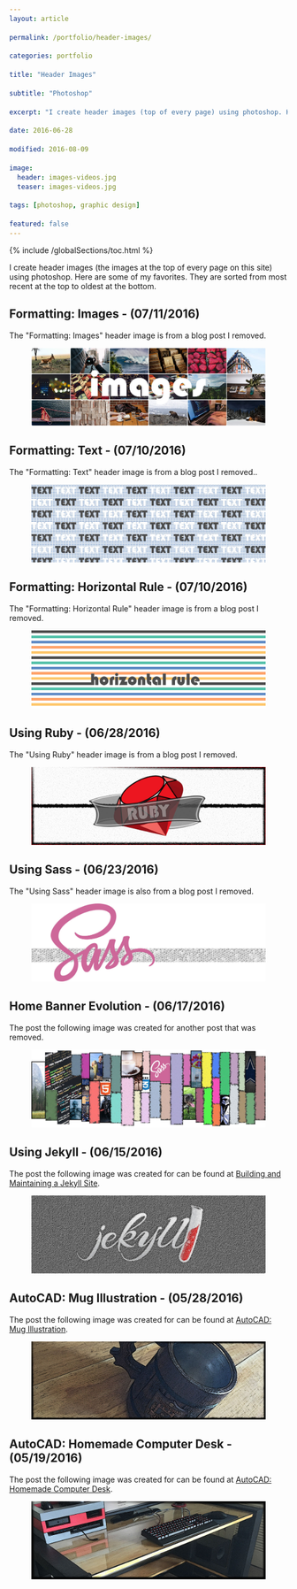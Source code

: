 ```yaml
---
layout: article

permalink: /portfolio/header-images/

categories: portfolio

title: "Header Images"

subtitle: "Photoshop"

excerpt: "I create header images (top of every page) using photoshop. Here are some of my favorites."

date: 2016-06-28

modified: 2016-08-09

image:
  header: images-videos.jpg
  teaser: images-videos.jpg

tags: [photoshop, graphic design]

featured: false
---
```

{% include /globalSections/toc.html %}

I create header images (the images at the top of every page on this site) using photoshop. Here are some of my favorites.  They are sorted from most recent at the top to oldest at the bottom.

## Formatting: Images - (07/11/2016)
The "Formatting: Images" header image is from a blog post I removed.
<figure class="full">
	<a href="/images/header/images-videos.jpg" title="Formatting: Images"><img src="/images/header/images-videos.jpg" alt="Formatting: Images" /></a>
</figure>

## Formatting: Text - (07/10/2016)
The "Formatting: Text" header image is from a blog post I removed..
<figure class="full">
	<a href="/images/header/text.jpg" title="Formatting: Text"><img src="/images/header/text.jpg" alt="Formatting: Text" /></a>
</figure>

## Formatting: Horizontal Rule - (07/10/2016)
The "Formatting: Horizontal Rule" header image is from a blog post I removed.
<figure class="full">
	<a href="/images/header/horizontal-rule.jpg" title="Formatting: Horizontal Rule"><img src="/images/header/horizontal-rule.jpg" alt="Formatting: Horizontal Rule" /></a>
</figure>

## Using Ruby - (06/28/2016)
The "Using Ruby" header image is from a blog post I removed.
<figure class="full">
	<a href="/images/header/ruby.jpg" title="Learning Ruby"><img src="/images/header/ruby.jpg" alt="Learning Ruby" /></a>
</figure>

## Using Sass - (06/23/2016)
The "Using Sass" header image is also from a blog post I removed.
<figure class="full">
	<a href="/images/header/sass.jpg" title="Learning Sass"><img src="/images/header/sass.jpg" alt="Learning Sass" /></a>
</figure>

## Home Banner Evolution - (06/17/2016)
The post the following image was created for another post that was removed.
<figure class="full">
	<a href="/images/header/home.jpg" title="lution of the Home Page Header Image"><img src="/images/header/home.jpg" alt="lution of the Home Page Header Image" /></a>
</figure>

## Using Jekyll - (06/15/2016)
The post the following image was created for can be found at <a class="fancyLink" href="{{site.url}}/blog/using-jekyll/">Building and Maintaining a Jekyll Site</a>.
<figure class="full">
	<a href="/images/header/using-jekyll.jpg" title="Using Jekyll to Build and Maintain this Site"><img src="/images/header/using-jekyll.jpg" alt="Using Jekyll to Build and Maintain this Site" /></a>
</figure>

## AutoCAD: Mug Illustration - (05/28/2016)
The post the following image was created for can be found at <a class="fancyLink" href="{{site.url}}/portfolio/mug-illustration/">AutoCAD: Mug Illustration</a>.
<figure class="full">
	<a href="/images/header/mug.jpg" title="AutoCAD: Mug Illustration"><img src="/images/header/mug.jpg" alt="AutoCAD: Mug Illustration" /></a>
</figure>

## AutoCAD: Homemade Computer Desk - (05/19/2016)
The post the following image was created for can be found at <a class="fancyLink" href="{{site.url}}/portfolio/homemade-computer-desk/">AutoCAD: Homemade Computer Desk</a>.
<figure class="full">
	<a href="/images/header/comp-desk.jpg" title="AutoCAD: Homemade Computer Desk"><img src="/images/header/comp-desk.jpg" alt="AutoCAD: Homemade Computer Desk" /></a>
</figure>
